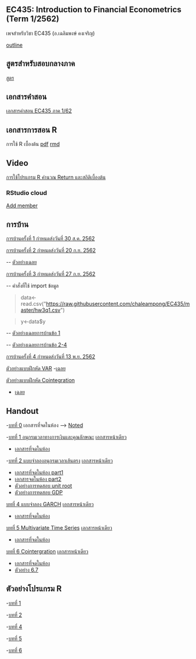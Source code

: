 ## EC435: Introduction to Financial Econometrics (Term 1/2562)
เพจสำหรับวิชา EC435 (อ.เฉลิมพงษ์ คงเจริญ)

[outline](https://github.com/chaleampong/EC435/blob/master/outline_ec435_1_62.pdf)

## สูตรสำหรับสอบกลางภาค

[สูตร](https://github.com/chaleampong/EC435/blob/master/formula_for_mid.pdf)

## เอกสารคำสอน

[เอกสารคำสอน EC435 ภาค 1/62](https://github.com/chaleampong/EC435/blob/master/ec435_lecture_all.pdf)

## เอกสารการสอน R

การใช้ R เบื้องต้น  [pdf](https://github.com/chaleampong/EC435/blob/master/rclass_1_62_note.pdf) [rmd](https://github.com/chaleampong/EC435/blob/master/rclass_1_62.Rmd)

## Video

[การใช้โปรแกรม R คำนวณ Return และสถิติเบี้องต้น](https://youtu.be/aETKLqnSGXg)


### RStudio cloud 

[Add member](https://rstudio.cloud/spaces/22748/join?access_code=BBAn8filr1wkt4X%2BG1h4%2B1i75TEyjSJmQ0XJEugT)




## การบ้าน

[การบ้านครั้งที่ 1 กำหนดส่งวันที่ 30 ส.ค. 2562](https://github.com/chaleampong/EC435/blob/master/ec435_1_2562_hw1.pdf)

[การบ้านครั้งที่ 2 กำหนดส่งวันที่ 20 ก.ย. 2562](https://github.com/chaleampong/EC435/blob/master/HW2_1_62.pdf)

-- [ตัวอย่างเฉลย](https://github.com/chaleampong/EC435/blob/master/EC435_2_2562_hw2_sol.pdf)

[การบ้านครั้งที่ 3 กำหนดส่งวันที่ 27 ก.ย. 2562](https://github.com/chaleampong/EC435/blob/master/ec435_1_2562_hw3.pdf)



-- คำสั่งที่ใช้ import ข้อมูล

> data<-read.csv("https://raw.githubusercontent.com/chaleampong/EC435/master/hw3q1.csv")

> y<-data$y

-- [ตัวอย่างเฉลยการบ้านข้อ 1](https://github.com/chaleampong/EC435/blob/master/hw3q1_sol.pdf) 

-- [ตัวอย่างเฉลยการบ้านข้อ 2-4](https://github.com/chaleampong/EC435/blob/master/ec435_1_2562_hw3_sol_q2_4.pdf)

[การบ้านครั้งที่ 4 กำหนดส่งวันที่ 13 พ.ย. 2562](https://github.com/chaleampong/EC435/blob/master/ec435_1_2562_hw4.pdf)

[ตัวอย่างแบบฝึกหัด VAR](https://github.com/chaleampong/EC435/blob/master/ec435_2_2560_ps4.pdf)
  -[เฉลย](https://github.com/chaleampong/EC435/blob/master/ec435_2_2560_ps4_sol.pdf)

[ตัวอย่างแบบฝึกหัด Cointegration](https://github.com/chaleampong/EC435/blob/master/ec435_2_2560_ps5_extra.pdf)
  - [เฉลย](https://github.com/chaleampong/EC435/blob/master/ec435_2_2560_ps5_extra_sol.pdf)

## Handout 
-[บทที่ 0](https://github.com/chaleampong/EC435/blob/master/chapter0_slide_1_62_ho.pdf) เอกสารที่จดในห้อง --> [Noted](https://github.com/chaleampong/EC435/blob/master/chapter0_slide_1_62_noted.pdf)

-[บทที่ 1 อนุกรมเวลาทางการเงินและคุณลักษณะ](https://github.com/chaleampong/EC435/blob/master/chapter1_slide_1_62_ho.pdf) [เอกสารหน้าเดียว](https://github.com/chaleampong/EC435/blob/master/chapter1_slide_1_62_ho_1p.pdf)
  - [เอกสารที่จดในห้อง](https://github.com/chaleampong/EC435/blob/master/chapter1_slide_1_62_noted.pdf)

-[บทที่ 2 แบบจำลองอนุกรมเวลาเส้นตรง](https://github.com/chaleampong/EC435/blob/master/chapter2_slide_1_62_ho.pdf) [เอกสารหน้าเดียว](https://github.com/chaleampong/EC435/blob/master/chapter2_slide_1_62_ho_1p.pdf)
  - [เอกสารที่จดในห้อง part1](https://github.com/chaleampong/EC435/blob/master/chapter2_slide_1_62_noted_part1.pdf)
  - [เอกสารจดในห้อง part2](https://github.com/chaleampong/EC435/blob/master/chapter2_slide_1_62_noted_part2.pdf)
  - [ตัวอย่างการทดสอบ unit root](https://github.com/chaleampong/EC435/blob/master/urca_adf_example.pdf)
  - [ตัวอย่างการทดสอบ GDP](https://github.com/chaleampong/EC435/blob/master/gdp_unitroot_example.pdf)
  
[บทที่ 4 แบบจำลอง GARCH](https://github.com/chaleampong/EC435/blob/master/chapter4_slide_1_62_ho.pdf)  [เอกสารหน้าเดียว](https://github.com/chaleampong/EC435/blob/master/chapter4_slide_1_62_1p.pdf)
  - [เอกสารที่จดในห้อง](https://github.com/chaleampong/EC435/blob/master/chapter4_slide_1_62_noted_web.pdf)

[บทที่ 5 Multivariate Time Series](https://github.com/chaleampong/EC435/blob/master/chapter5_slide_1_62_ho.pdf)  [เอกสารหน้าเดียว](https://github.com/chaleampong/EC435/blob/master/chapter5_slide_1_62_1p.pdf)
  - [เอกสารที่จดในห้อง](https://github.com/chaleampong/EC435/blob/master/chapter5_slide_1_62_noted_web.pdf)

[บทที่ 6 Cointergration](https://github.com/chaleampong/EC435/blob/master/chapter6_slide_1_62_ho.pdf)  [เอกสารหน้าเดียว](https://github.com/chaleampong/EC435/blob/master/chapter6_slide_1_62.pdf)
  - [เอกสารที่จดในห้อง](https://github.com/chaleampong/EC435/blob/master/chapter6_slide_1_62_noted_web.pdf)
  - [ตัวอย่าง 6.7](https://github.com/chaleampong/EC435/blob/master/Example6_7.pdf)

## ตัวอย่างโปรแกรม R

-[บทที่ 1](https://github.com/chaleampong/EC435/blob/master/chapter1_example.md)

-[บทที่ 2](https://github.com/chaleampong/EC435/blob/master/chapter2_example.md)

-[บทที่ 4](https://github.com/chaleampong/EC435/blob/master/chapter4_example.md)

-[บทที่ 5](https://github.com/chaleampong/EC435/blob/master/chapter5_example.md)

-[บทที่ 6](https://github.com/chaleampong/EC435/blob/master/chapter6_example.md)
